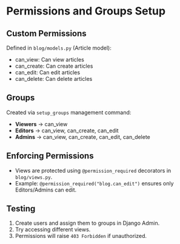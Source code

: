 # Permissions and Groups Setup

## Custom Permissions
Defined in `blog/models.py` (Article model):
- can_view: Can view articles
- can_create: Can create articles
- can_edit: Can edit articles
- can_delete: Can delete articles

## Groups
Created via `setup_groups` management command:
- **Viewers** → can_view
- **Editors** → can_view, can_create, can_edit
- **Admins** → can_view, can_create, can_edit, can_delete

## Enforcing Permissions
- Views are protected using `@permission_required` decorators in `blog/views.py`.
- Example: `@permission_required("blog.can_edit")` ensures only Editors/Admins can edit.

## Testing
1. Create users and assign them to groups in Django Admin.
2. Try accessing different views.
3. Permissions will raise `403 Forbidden` if unauthorized.
